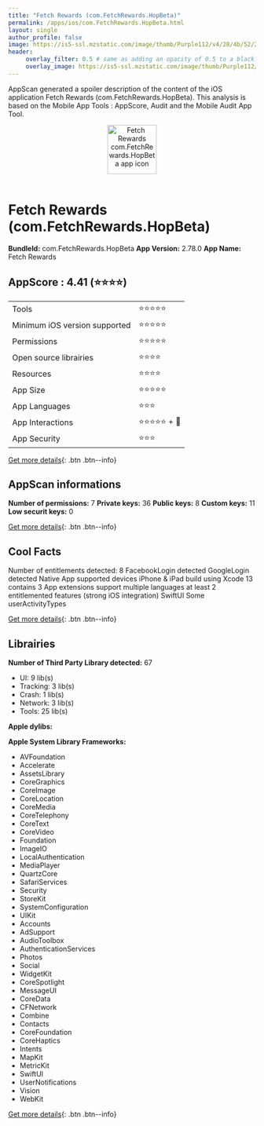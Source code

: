 ```yaml
---
title: "Fetch Rewards (com.FetchRewards.HopBeta)"
permalink: /apps/ios/com.FetchRewards.HopBeta.html
layout: single
author_profile: false
image: https://is5-ssl.mzstatic.com/image/thumb/Purple112/v4/28/4b/52/284b52ad-b455-5ae0-5e48-0b6a2a8a08d6/AppIcon-1x_U007emarketing-0-10-0-sRGB-85-220.png/512x512bb.jpg
header: 
     overlay_filter: 0.5 # same as adding an opacity of 0.5 to a black background
     overlay_image: https://is5-ssl.mzstatic.com/image/thumb/Purple112/v4/28/4b/52/284b52ad-b455-5ae0-5e48-0b6a2a8a08d6/AppIcon-1x_U007emarketing-0-10-0-sRGB-85-220.png/512x512bb.jpg
---
```

AppScan generated a spoiler description of the content of the iOS application Fetch Rewards (com.FetchRewards.HopBeta). This analysis is based on the Mobile App Tools : AppScore, Audit and the Mobile Audit App Tool.

  
  
<div style="text-align: center;"><img src="https://is5-ssl.mzstatic.com/image/thumb/Purple112/v4/28/4b/52/284b52ad-b455-5ae0-5e48-0b6a2a8a08d6/AppIcon-1x_U007emarketing-0-10-0-sRGB-85-220.png/512x512bb.jpg" width="100" height="100" alt="Fetch Rewards com.FetchRewards.HopBeta app icon"></div></br>
  
# Fetch Rewards (com.FetchRewards.HopBeta)

**BundleId:** com.FetchRewards.HopBeta
**App Version:** 2.78.0
**App Name:** Fetch Rewards


## AppScore : 4.41 (⭐️⭐️⭐️⭐️) 

<table>
<tr><td> Tools </td><td> ⭐️⭐️⭐️⭐️⭐️ </td></tr>
<tr><td> Minimum iOS version supported </td><td> ⭐️⭐️⭐️⭐️⭐️ </td></tr>
<tr><td> Permissions </td><td> ⭐️⭐️⭐️⭐️⭐️ </td></tr>
<tr><td> Open source librairies </td><td> ⭐️⭐️⭐️⭐️ </td></tr>
<tr><td> Resources </td><td> ⭐️⭐️⭐️⭐️ </td></tr>
<tr><td> App Size </td><td> ⭐️⭐️⭐️⭐️⭐️ </td></tr>
<tr><td> App Languages </td><td> ⭐️⭐️⭐️ </td></tr>
<tr><td> App Interactions </td><td> ⭐️⭐️⭐️⭐️⭐️ + 🌟 </td></tr>
<tr><td> App Security </td><td> ⭐️⭐️⭐️ </td></tr>
</table>

[Get more details](/pricing.html){: .btn .btn--info}  
  
## AppScan informations 

**Number of permissions:** 7
**Private keys:** 36
**Public keys:** 8
**Custom keys:** 11
**Low securit keys:** 0
  
[Get more details](/pricing.html){: .btn .btn--info}

## Cool Facts

Number of entitlements detected: 8
FacebookLogin detected
GoogleLogin detected
Native App
supported devices iPhone & iPad
build using Xcode 13
contains 3 App extensions
support multiple languages
at least 2 entitlemented features (strong iOS integration)
SwiftUI
Some userActivityTypes
  
[Get more details](/pricing.html){: .btn .btn--info}

## Librairies 
**Number of Third Party Library detected:** 67
- UI: 9 lib(s)
- Tracking: 3 lib(s)
- Crash: 1 lib(s)
- Network: 3 lib(s)
- Tools: 25 lib(s)

**Apple dylibs:**


**Apple System Library Frameworks:**
- AVFoundation
- Accelerate
- AssetsLibrary
- CoreGraphics
- CoreImage
- CoreLocation
- CoreMedia
- CoreTelephony
- CoreText
- CoreVideo
- Foundation
- ImageIO
- LocalAuthentication
- MediaPlayer
- QuartzCore
- SafariServices
- Security
- StoreKit
- SystemConfiguration
- UIKit
- Accounts
- AdSupport
- AudioToolbox
- AuthenticationServices
- Photos
- Social
- WidgetKit
- CoreSpotlight
- MessageUI
- CoreData
- CFNetwork
- Combine
- Contacts
- CoreFoundation
- CoreHaptics
- Intents
- MapKit
- MetricKit
- SwiftUI
- UserNotifications
- Vision
- WebKit


  
[Get more details](/pricing.html){: .btn .btn--info}

